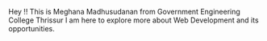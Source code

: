 Hey !!
This is Meghana Madhusudanan from Government Engineering College Thrissur
I am here to explore more about Web Development and its opportunities.
 